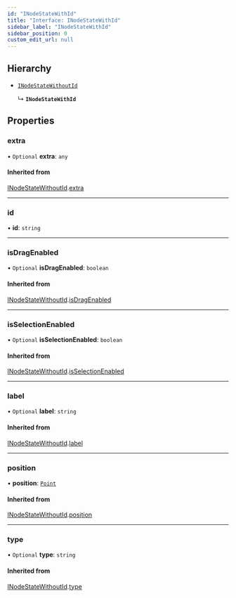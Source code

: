 ```yaml
---
id: "INodeStateWithId"
title: "Interface: INodeStateWithId"
sidebar_label: "INodeStateWithId"
sidebar_position: 0
custom_edit_url: null
---
```


## Hierarchy

- [`INodeStateWithoutId`](INodeStateWithoutId.md)

  ↳ **`INodeStateWithId`**

## Properties

### extra

• `Optional` **extra**: `any`

#### Inherited from

[INodeStateWithoutId](INodeStateWithoutId.md).[extra](INodeStateWithoutId.md#extra)

___

### id

• **id**: `string`

___

### isDragEnabled

• `Optional` **isDragEnabled**: `boolean`

#### Inherited from

[INodeStateWithoutId](INodeStateWithoutId.md).[isDragEnabled](INodeStateWithoutId.md#isdragenabled)

___

### isSelectionEnabled

• `Optional` **isSelectionEnabled**: `boolean`

#### Inherited from

[INodeStateWithoutId](INodeStateWithoutId.md).[isSelectionEnabled](INodeStateWithoutId.md#isselectionenabled)

___

### label

• `Optional` **label**: `string`

#### Inherited from

[INodeStateWithoutId](INodeStateWithoutId.md).[label](INodeStateWithoutId.md#label)

___

### position

• **position**: [`Point`](../#point)

#### Inherited from

[INodeStateWithoutId](INodeStateWithoutId.md).[position](INodeStateWithoutId.md#position)

___

### type

• `Optional` **type**: `string`

#### Inherited from

[INodeStateWithoutId](INodeStateWithoutId.md).[type](INodeStateWithoutId.md#type)
